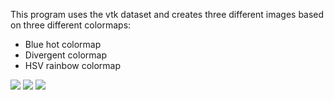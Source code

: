 This program uses the vtk dataset and creates three different images based on three different colormaps:

  * Blue hot colormap
  * Divergent colormap
  * HSV rainbow colormap

![](https://raw.github.com/jwei7er/scientific_vis/master/Coloring/bluehot.png)
![](https://raw.github.com/jwei7er/scientific_vis/master/Coloring/divergent.png)
![](https://raw.github.com/jwei7er/scientific_vis/master/Coloring/hsv.png)
